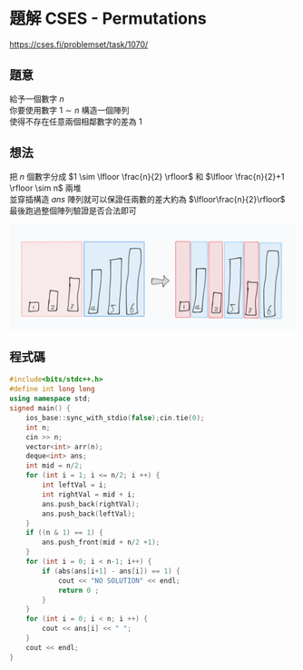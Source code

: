 # 題解 CSES - Permutations
https://cses.fi/problemset/task/1070/
## 題意
給予一個數字 $n$ \
你要使用數字 $1 \sim n$ 構造一個陣列 \
使得不存在任意兩個相鄰數字的差為 $1$
## 想法
把 $n$ 個數字分成 $1 \sim \lfloor \frac{n}{2} \rfloor$ 和 $\lfloor \frac{n}{2}+1 \rfloor \sim n$ 兩堆 \
並穿插構造 $ans$ 陣列就可以保證任兩數的差大約為 $\lfloor\frac{n}{2}\rfloor$ \
最後跑過整個陣列驗證是否合法即可

![](https://github.com/dada878/blog/blob/master/assets/Snipaste_2023-09-09_21-50-43.png?raw=true)
## 程式碼
```cpp
#include<bits/stdc++.h>
#define int long long
using namespace std;
signed main() {
	ios_base::sync_with_stdio(false);cin.tie(0);
	int n;
	cin >> n;
	vector<int> arr(n);
	deque<int> ans;
	int mid = n/2;
	for (int i = 1; i <= n/2; i ++) {
		int leftVal = i;
		int rightVal = mid + i;
		ans.push_back(rightVal);
		ans.push_back(leftVal);
	}
	if ((n & 1) == 1) {
		ans.push_front(mid + n/2 +1);
	}
	for (int i = 0; i < n-1; i++) {
		if (abs(ans[i+1] - ans[i]) == 1) {
			cout << "NO SOLUTION" << endl;
			return 0 ;
		}
	}
	for (int i = 0; i < n; i ++) {
		cout << ans[i] << " ";
	}
	cout << endl;
}
```